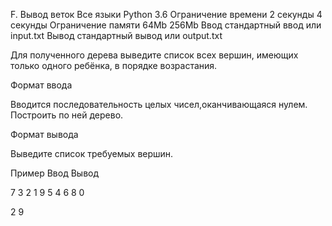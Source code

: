 
F. Вывод веток
	Все языки 	Python 3.6
Ограничение времени 	2 секунды 	4 секунды
Ограничение памяти 	64Mb 	256Mb
Ввод 	стандартный ввод или input.txt
Вывод 	стандартный вывод или output.txt

Для полученного дерева выведите список всех вершин, имеющих только одного ребёнка, в порядке возрастания.

Формат ввода

Вводится последовательность целых чисел,оканчивающаяся нулем. Построить по ней дерево.

Формат вывода

Выведите список требуемых вершин.

Пример
Ввод
Вывод

7 3 2 1 9 5 4 6 8 0

	

2
9


